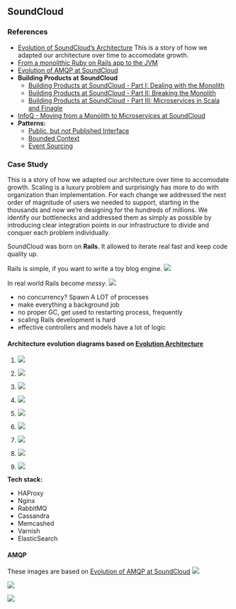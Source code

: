 ## SoundCloud

### References
- [Evolution of SoundCloud’s Architecture][Evolution Architecture] This is a story of how we adapted our architecture over time to accomodate growth.
- [From a monolithic Ruby on Rails app to the JVM](http://www.slideshare.net/pcalcado/from-a-monolithic-ruby-on-rails-app-to-the-jvm)
- [Evolution of AMQP at SoundCloud][Evolution of AMQP at SoundCloud]
- **Building Products at SoundCloud**
    - [Building Products at SoundCloud - Part I: Dealing with the Monolith](https://developers.soundcloud.com/blog/building-products-at-soundcloud-part-1-dealing-with-the-monolith)
    - [Building Products at SoundCloud - Part II: Breaking the Monolith](https://developers.soundcloud.com/blog/building-products-at-soundcloud-part-2-breaking-the-monolith)
    - [Building Products at SoundCloud - Part III: Microservices in Scala and Finagle](https://developers.soundcloud.com/blog/building-products-at-soundcloud-part-3-microservices-in-scala-and-finagle)
- [InfoQ - Moving from a Monolith to Microservices at SoundCloud](http://www.infoq.com/news/2014/06/soundcloud-microservices)
- **Patterns:**
  - [Public, but not Published Interface](http://martinfowler.com/ieeeSoftware/published.pdf)
  - [Bounded Context](http://martinfowler.com/bliki/BoundedContext.html)
  - [Event Sourcing](http://martinfowler.com/eaaDev/EventSourcing.html)


### Case Study

This is a story of how we adapted our architecture over time to accomodate growth. Scaling is a luxury problem and surprisingly has more to do with organization than implementation. For each change we addressed the next order of magnitude of users we needed to support, starting in the thousands and now we’re designing for the hundreds of millions.  We identify our bottlenecks and addressed them as simply as possible by introducing clear integration points in our infrastructure to divide and conquer each problem individually.


SoundCloud was born on **Rails**. It allowed to iterate real fast and keep code quality up.

Rails is simple, if you want to write a toy blog engine.
![](images/soundcloud/pic0.jpg)

In real world Rails become *messy*.
![](images/soundcloud/pic1.jpg)

- no concurrency? Spawn A LOT of processes
- make everything a background job
- no proper GC, get used to restarting process, frequently
- scaling Rails development is hard
- effective controllers and models have a lot of logic


#### Architecture evolution diagrams based on [Evolution Architecture]

1. ![](images/soundcloud/e1.png)

1. ![](images/soundcloud/e2.png)

1. ![](images/soundcloud/e3.png)

1. ![](images/soundcloud/e4.png)

1. ![](images/soundcloud/e5.png)

1. ![](images/soundcloud/e6.png)

1. ![](images/soundcloud/e7.png)

1. ![](images/soundcloud/e8.png)

1. ![](images/soundcloud/e9.png)

**Tech stack:**
 - HAProxy
 - Nginx
 - RabbitMQ
 - Cassandra
 - Memcashed
 - Varnish
 - ElasticSearch

#### AMQP

These images are based on [Evolution of AMQP at SoundCloud]
![](images/soundcloud/am01.jpg)

![](images/soundcloud/am02.jpg)

![](images/soundcloud/am03.jpg)



[Evolution of AMQP at SoundCloud]: http://www.infoq.com/presentations/amqp-soundcloud
[Evolution Architecture]: https://developers.soundcloud.com/blog/evolution-of-soundclouds-architecture
